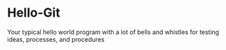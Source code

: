 # Hello-Git
Your typical hello world program with a lot of bells and whistles for testing ideas, processes, and procedures
